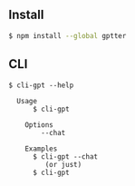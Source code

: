 ## Install

```bash
$ npm install --global gptter
```

## CLI

```
$ cli-gpt --help

  Usage
  	  $ cli-gpt

  	Options
  		--chat

  	Examples
  	  $ cli-gpt --chat
  	     (or just)
  	  $ cli-gpt
```

